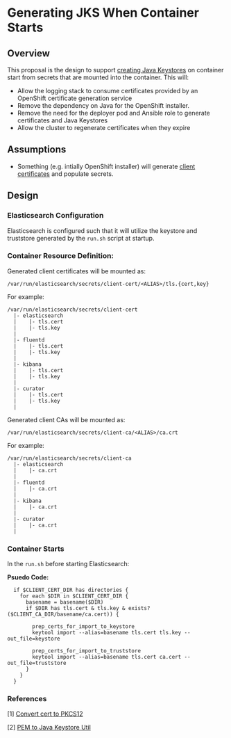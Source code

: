 # Generating JKS When Container Starts

## Overview
This proposal is the design to support [creating Java Keystores](https://trello.com/c/6a9bxQdX/) on container start from secrets that are mounted into the container.  This will:

* Allow the logging stack to consume certificates provided by an OpenShift certificate generation service
* Remove the dependency on Java for the OpenShift installer.
* Remove the need for the deployer pod and Ansible role to generate certificates and Java Keystores
* Allow the cluster to regenerate certificates when they expire

## Assumptions
* Something (e.g. intially OpenShift installer) will generate [client certificates](https://trello.com/c/QddRRfrS/#comment-58912b58b3005f71db0f81e6) and
populate secrets.

## Design
### Elasticsearch Configuration
Elasticsearch is configured such that it will utilize the keystore and truststore generated by the ```run.sh``` script at startup.

### Container Resource Definition:
Generated client certificates will be mounted as:
```
/var/run/elasticsearch/secrets/client-cert/<ALIAS>/tls.{cert,key}
```
For example:
```
/var/run/elasticsearch/secrets/client-cert
  |- elasticsearch
  |    |- tls.cert
  |    |- tls.key
  |
  |- fluentd
  |    |- tls.cert
  |    |- tls.key
  |
  |- kibana
  |    |- tls.cert
  |    |- tls.key
  |
  |- curator
  |    |- tls.cert
  |    |- tls.key
  |
```

Generated client CAs will be mounted as:
```
/var/run/elasticsearch/secrets/client-ca/<ALIAS>/ca.crt
```
For example:
```
/var/run/elasticsearch/secrets/client-ca
  |- elasticsearch
  |    |- ca.crt
  |
  |- fluentd
  |    |- ca.crt
  |
  |- kibana
  |    |- ca.crt
  |
  |- curator
  |    |- ca.crt
  |
```

### Container Starts
In the ```run.sh``` before starting Elasticsearch:

**Psuedo Code:**
```
  if $CLIENT_CERT_DIR has directories {
    for each $DIR in $CLIENT_CERT_DIR {
      basename = basename($DIR)
      if $DIR has tls.cert & tls.key & exists?($CLIENT_CA_DIR/basename/ca.cert)) {

        prep_certs_for_import_to_keystore
        keytool import --alias=basename tls.cert tls.key --out_file=keystore

        prep_certs_for_import_to_truststore
        keytool import --alias=basename tls.cert ca.cert --out_file=truststore
      }
    }
  }
```
### References
[1] [Convert cert to PKCS12](http://stackoverflow.com/a/17710626/262768)

[2] [PEM to Java Keystore Util](https://github.com/jimmidyson/pemtokeystore)
